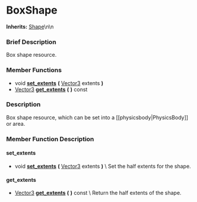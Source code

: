 #  BoxShape  
**Inherits:** [Shape](class_shape)\\n\\n
###  Brief Description  
Box shape resource.

###  Member Functions 
  * void  **[set_extents](#set_extents)**  **(** [Vector3](class_vector3) extents  **)**
  * [Vector3](class_vector3)  **[get_extents](#get_extents)**  **(** **)** const

###  Description  
Box shape resource, which can be set into a [[physicsbody|PhysicsBody]] or area.

###  Member Function Description  

#### <a name="set_extents">set_extents</a>
  * void  **[set_extents](#set_extents)**  **(** [Vector3](class_vector3) extents  **)**
\\
Set the half extents for the shape.

#### <a name="get_extents">get_extents</a>
  * [Vector3](class_vector3)  **[get_extents](#get_extents)**  **(** **)** const
\\
Return the half extents of the shape.
